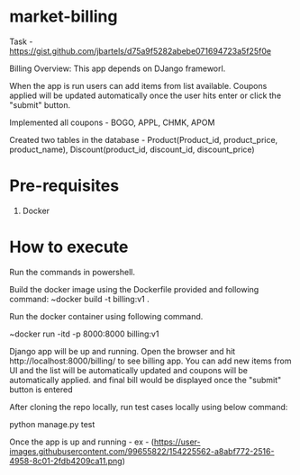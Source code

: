 # market-billing
Task - https://gist.github.com/jbartels/d75a9f5282abebe071694723a5f25f0e

Billing Overview: This app depends on DJango frameworl.

When the app is run users can add items from list available.
Coupons applied will be updated automatically once the user hits enter or click the "submit" button.

Implemented all coupons - BOGO, APPL, CHMK, APOM

Created two tables in the database - Product(Product_id, product_price, product_name), Discount(product_id, discount_id, discount_price)

# Pre-requisites

  1. Docker
  
# How to execute
Run the commands in powershell.

Build the docker image using the Dockerfile provided and following command:
~docker build -t billing:v1 .

Run the docker container using following command.

~docker run -itd -p 8000:8000 billing:v1

Django app will be up and running. Open the browser and hit http://localhost:8000/billing/ to see billing app. You can add new items from UI and the list will be automatically updated and coupons will be automatically applied. and final bill would be displayed once the "submit" button is entered

After cloning the repo locally, run test cases locally using below command:

python manage.py test

Once the app is up and running - ex - (https://user-images.githubusercontent.com/99655822/154225562-a8abf772-2516-4958-8c01-2fdb4209ca11.png)


